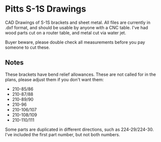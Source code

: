 # Pitts S-1S Drawings
CAD Drawings of S-1S brackets and sheet metal.  All files are currently in .dxf format, and should be usable by anyone with a CNC table.  I've had wood parts cut on a router table, and metal cut via water jet.

Buyer beware, please double check all measurements before you pay someone to cut these.

## Notes
These brackets have bend relief allowances.  These are not called for in the plans, please adjust them if you don't want them:
* 210-85/86
* 210-87/88
* 210-89/90
* 210-96
* 210-106/107
* 210-108/109
* 210-110/111

Some parts are duplicated in different directions, such as 224-29/224-30.  I've included the first part number, but not both numbers.
